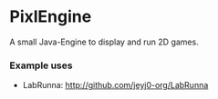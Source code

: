 # PixlEngine
A small Java-Engine to display and run 2D games.

### Example uses
- LabRunna: http://github.com/jeyj0-org/LabRunna
